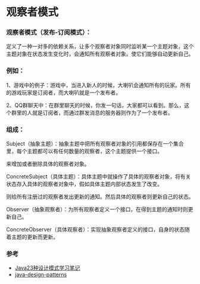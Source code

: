 # 观察者模式

### 观察者模式（发布-订阅模式）：

定义了一种一对多的依赖关系，让多个观察者对象同时监听某一个主题对象，这个主题对象在状态发生变化时，会通知所有观察者对象。使它们能够自动更新自己。

### 例如：

1、游戏中的例子：游戏中，当进入新人的时候，大喇叭会通知所有的玩家。所有的游戏玩家是订阅者，而大喇叭就是一个发布者。

2、QQ群聊天中：在群里聊天的时候，你发一句话，大家都可以看到。那么，这个群里的人就是订阅者，而通过群发消息的服务器则作为了一个发布者。

### 组成：

Subject（抽象主题）：抽象主题中把所有观察者对象的引用都保存在一个集合里，每个主题都可以有任何数量的观察者，这个主题提供一个接口。

来增加或者删除具体的观察者对象。

ConcreteSubject（具体主题）：具体主题中就操作了具体的观察者对象，将有关状态存入具体的观察者对象中，假如具体主题内部状态发生了改变。

则给所有注册过的观察者发出更新的通知。然后具体的观察者则更新自己的状态。

Observer（抽象观察者）：为所有观察者定义一个接口，在得到主题的通知时则更新自己。

ConcreteObserver（具体观察者）：实现抽象观察者定义的接口，自身的状态随着主题的更新而更新。

### 参考

* [Java23种设计模式学习笔记](http://www.cnblogs.com/meet/p/5116504.html)
* [java-design-patterns](https://github.com/iluwatar/java-design-patterns)



